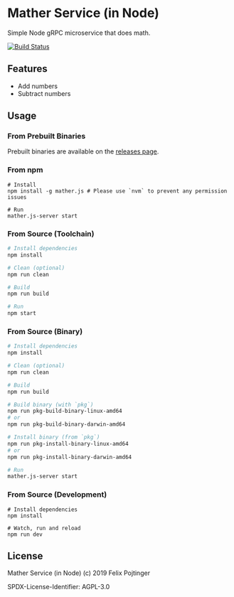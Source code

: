 # Mather Service (in Node)

Simple Node gRPC microservice that does math.

[![Build Status](https://travis-ci.com/pojntfx/mather.js.svg?branch=master)](https://travis-ci.com/pojntfx/mather.js)

## Features

- Add numbers
- Subtract numbers

## Usage

### From Prebuilt Binaries

Prebuilt binaries are available on the [releases page](https://github.com/pojntfx/mather.js/releases/latest).

### From npm

```
# Install
npm install -g mather.js # Please use `nvm` to prevent any permission issues

# Run
mather.js-server start
```

### From Source (Toolchain)

```bash
# Install dependencies
npm install

# Clean (optional)
npm run clean

# Build
npm run build

# Run
npm start
```

### From Source (Binary)

```bash
# Install dependencies
npm install

# Clean (optional)
npm run clean

# Build
npm run build

# Build binary (with `pkg`)
npm run pkg-build-binary-linux-amd64
# or
npm run pkg-build-binary-darwin-amd64

# Install binary (from `pkg`)
npm run pkg-install-binary-linux-amd64
# or
npm run pkg-install-binary-darwin-amd64

# Run
mather.js-server start
```

### From Source (Development)

```
# Install dependencies
npm install

# Watch, run and reload
npm run dev
```

## License

Mather Service (in Node) (c) 2019 Felix Pojtinger

SPDX-License-Identifier: AGPL-3.0
